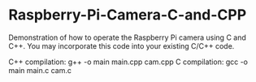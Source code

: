 # Raspberry-Pi-Camera-C-and-CPP
Demonstration of how to operate the Raspberry Pi camera using C and C++. You may incorporate this code into your existing C/C++ code.

C++ compilation: g++ -o main main.cpp cam.cpp
C compilation: gcc -o main main.c cam.c
